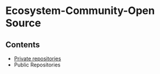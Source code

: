 # Ecosystem-Community-Open Source

## Contents

- [Private repositories](/Handbook/Coding/Ecosystem-Community-Open%20Source/Private%20repositories)
- Public Repositories
